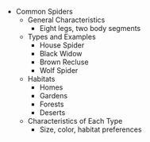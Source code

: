 - Common Spiders
  - General Characteristics
    - Eight legs, two body segments
  - Types and Examples
    - House Spider
    - Black Widow
    - Brown Recluse
    - Wolf Spider
  - Habitats
    - Homes
    - Gardens
    - Forests
    - Deserts
  - Characteristics of Each Type
    - Size, color, habitat preferences